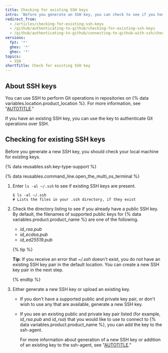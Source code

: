 ```yaml
---
title: Checking for existing SSH keys
intro: 'Before you generate an SSH key, you can check to see if you have any existing SSH keys.'
redirect_from:
  - /articles/checking-for-existing-ssh-keys
  - /github/authenticating-to-github/checking-for-existing-ssh-keys
  - /github/authenticating-to-github/connecting-to-github-with-ssh/checking-for-existing-ssh-keys
versions:
  fpt: '*'
  ghes: '*'
  ghec: '*'
topics:
  - SSH
shortTitle: Check for existing SSH key
---
```


## About SSH keys

You can use SSH to perform Git operations in repositories on {% data variables.location.product_location %}. For more information, see "[AUTOTITLE](/authentication/connecting-to-github-with-ssh/about-ssh)."

If you have an existing SSH key, you can use the key to authenticate Git operations over SSH.

## Checking for existing SSH keys

Before you generate a new SSH key, you should check your local machine for existing keys.

{% data reusables.ssh.key-type-support %}

{% data reusables.command_line.open_the_multi_os_terminal %}
1. Enter `ls -al ~/.ssh` to see if existing SSH keys are present.

   ```shell
   $ ls -al ~/.ssh
   # Lists the files in your .ssh directory, if they exist
   ```

1. Check the directory listing to see if you already have a public SSH key. By default, the filenames of supported public keys for {% data variables.product.product_name %} are one of the following.
   - _id_rsa.pub_
   - _id_ecdsa.pub_
   - _id_ed25519.pub_

   {% tip %}

   **Tip**: If you receive an error that _~/.ssh_ doesn't exist, you do not have an existing SSH key pair in the default location. You can create a new SSH key pair in the next step.

   {% endtip %}

1. Either generate a new SSH key or upload an existing key.
   - If you don't have a supported public and private key pair, or don't wish to use any that are available, generate a new SSH key.
   - If you see an existing public and private key pair listed (for example, _id_rsa.pub_ and _id_rsa_) that you would like to use to connect to {% data variables.product.product_name %}, you can add the key to the ssh-agent.

     For more information about generation of a new SSH key or addition of an existing key to the ssh-agent, see "[AUTOTITLE](/authentication/connecting-to-github-with-ssh/generating-a-new-ssh-key-and-adding-it-to-the-ssh-agent)."
